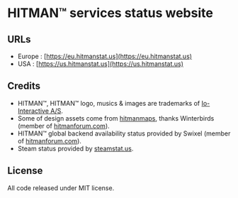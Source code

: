# HITMAN™ services status website

## URLs

* Europe : [https://eu.hitmanstat.us](https://eu.hitmanstat.us)
* USA : [https://us.hitmanstat.us](https://us.hitmanstat.us)

## Credits

* HITMAN™, HITMAN™ logo, musics & images are trademarks of [Io-Interactive A/S](http://www.ioi.dk/).
* Some of design assets come from [hitmanmaps](http://hitmanmaps.com/), thanks Winterbirds (member of [hitmanforum.com](http://www.hitmanforum.com/)).
* HITMAN™ global backend availability status provided by Swixel (member of [hitmanforum.com](http://www.hitmanforum.com/)).
* Steam status provided by [steamstat.us](https://steamstat.us/).

## License

All code released under MIT license.
